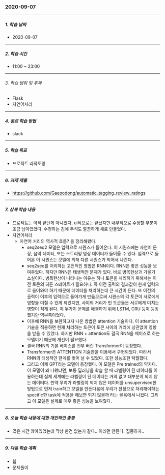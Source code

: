 ### 2020-09-07

-----
##### 1. 학습 날짜
- 2020-09-07

-----
##### 2. 학습 시간
- 11:00 ~ 23:00

-----
###### 3. 학습 범위 및 주제
- Flask
- 자연어처리

-----
##### 4. 동료 학습 방법
- slack

-----
##### 5. 학습 목표
- 프로젝트 리팩토링

-----
##### 6. 과제 제출
- https://github.com/Gaepodong/automatic_tagging_review_ratings

-----
##### 7. 상세 학습 내용
- 프로젝트는 아직 끝난게 아니었다. ui적으로는 끝났지만 내부적으로 수정할 부분이 조금 남아있었따. 수정하는 김에 주석도 깔끔하게 새로 만들었다.
- 자연어처리
    - 자연어 처리의 역사적 흐름? 을 정리해봤다.
        - seq2seq2 모델은 입력으로 시퀀스가 들어온다. 이 시퀀스에는 자연어 문장, 음악 데이터, 또는 스트리밍 영상 데이터가 들어올 수 있다. 입력으로 들어온 이 시퀀스는 모델에 의해 다른 시퀀스가 되어서 나간다.
        - seq2seq를 처리하는 고전적인 방법은 RNN이다. RNN은 좋은 성능을 보여주었다. 하지만 RNN은 태생적인 문제가 있다. 바로 병목현상과 기울기 소실이다. 병목현상이 나타나는 이유는 하나 토큰을 처리하기 위해서는 이전 토큰의 히든 스테이트가 필요하다. 즉 이전 출력의 결과값이 현재 입력으로 들어와야 하기 때문에 데이터를 처리하는데 큰 시간이 든다. 또 이전의 출력이 이후의 입력으로 들어가게 만듦으로써 시퀀스의 각 토큰이 서로에게 영향을 미칠 수 있게 되었지만, 사이의 거리가 먼 토큰들은 서로에게 미치는 영향이 적게 된다. 이 두가지 문제를 해결하기 위해 LSTM, GRU 등이 등장했지만 역부족이었다.
        - 이후에 RNN을 보완하고자 나온 방법은 attention 기술이다. 이 attention 기술을 적용하면 현재 처리하는 토큰이 토큰 사이의 거리에 상관없이 영향을 받을 수 있었다. 하지만 RNN + attention도 결국 RNN을 베이스로 하는 모델이기 때문에 개선이 필요했다.
        - 결국 RNN의 기본 베이스를 전부 버린 Transformer이 등장했다.
        - Transformer은 ATTENTION 기술만을 이용해서 구현되었다. 따라서 RNN의 태생적인 한계를 벗어 날 수 있었다. 또한 성능또한 탁월했다.
        - 그리고 이제 GPT라는 모델이 등장했다. 이 모델은 Pre trained의 약자다. 이 모델이 왜 나왔냐면, 보통 딥러닝을 학습 할 때 라벨링이 된 데이터를 이용하는데 실제 세계에는 라벨링이 된 데이터는 거의 없고 대부분이 되지 않는 데이터다. 만약 우리가 라벨링이 되지 않은 데이터를 unsupervised한 방법으로 먼저 train하고 모델을 만든다음에 우리가 진정으로 처리해야하는 specific한 task에 적용을 해보면 되지 않을까 라는 물음에서 나왔다. 그리고 이 모델은 실제로 매우 좋은 성능을 보여줬다.


-----
##### 8. 오늘 학습 내용에 대한 개인적인 총평
- 많은 시간 앉아있었는데 막상 한건 없는거 같다.. 이러면 안된다. 집중하자..

-----

##### 9. 다음 학습 계획

- 웹
- 문제풀이
